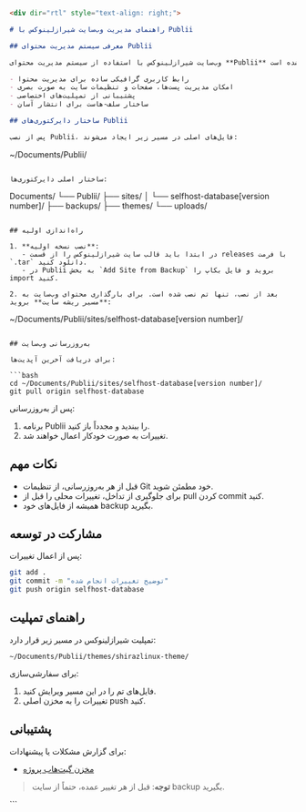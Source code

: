 ```markdown
<div dir="rtl" style="text-align: right;">

# راهنمای مدیریت وب‌سایت شیرازلینوکس با Publii

## معرفی سیستم مدیریت محتوای Publii

وب‌سایت شیرازلینوکس با استفاده از سیستم مدیریت محتوای **Publii** توسعه داده شده است. Publii یک CMS سلف-هاست گرافیکی است که ویژگی‌های زیر را ارائه می‌دهد:

- رابط کاربری گرافیکی ساده برای مدیریت محتوا
- امکان مدیریت پست‌ها، صفحات و تنظیمات سایت به صورت بصری
- پشتیبانی از تمپلیت‌های اختصاصی
- ساختار سلف-هاست برای انتشار آسان

## ساختار دایرکتوری‌های Publii

پس از نصب Publii، فایل‌های اصلی در مسیر زیر ایجاد می‌شوند:

```
~/Documents/Publii/
```

ساختار اصلی دایرکتوری‌ها:

```
Documents/
└── Publii/
    ├── sites/
    │   └── selfhost-database[version number]/  <!-- ریشه سایت شیرازلینوکس -->
    ├── backups/
    ├── themes/
    └── uploads/
```

## راه‌اندازی اولیه

1. **نصب نسخه اولیه**:
   - در ابتدا باید قالب سایت شیرازلینوکس را از قسمت releases با فرمت `.tar` دانلود کنید.
   - در Publii به بخش `Add Site from Backup` بروید و فایل بکاپ را import کنید.

2. بعد از نصب، تنها تم نصب شده است. برای بارگذاری محتوای وب‌سایت به **مسیر ریشه سایت** بروید:

   ```
   ~/Documents/Publii/sites/selfhost-database[version number]/
   ```

## به‌روزرسانی وب‌سایت

برای دریافت آخرین آپدیت‌ها:

```bash
cd ~/Documents/Publii/sites/selfhost-database[version number]/
git pull origin selfhost-database
```

پس از به‌روزرسانی:

1. برنامه Publii را ببندید و مجدداً باز کنید.
2. تغییرات به صورت خودکار اعمال خواهند شد.

## نکات مهم

- قبل از هر به‌روزرسانی، از تنظیمات Git خود مطمئن شوید.
- برای جلوگیری از تداخل، تغییرات محلی را قبل از pull کردن commit کنید.
- همیشه از فایل‌های خود backup بگیرید.

## مشارکت در توسعه

پس از اعمال تغییرات:

```bash
git add .
git commit -m "توضیح تغییرات انجام شده"
git push origin selfhost-database
```

## راهنمای تمپلیت

تمپلیت شیرازلینوکس در مسیر زیر قرار دارد:

```
~/Documents/Publii/themes/shirazlinux-theme/
```

برای سفارشی‌سازی:

1. فایل‌های تم را در این مسیر ویرایش کنید.
2. تغییرات را به مخزن اصلی push کنید.

## پشتیبانی

برای گزارش مشکلات یا پیشنهادات:

- [مخزن گیت‌هاب پروژه](https://github.com/shirazlinux/website)

> **توجه**: قبل از هر تغییر عمده، حتماً از سایت backup بگیرید.

</div>
```
